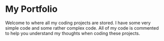 # My Portfolio
Welcome to where all my coding projects are stored. I have some very simple code and some rather complex code. All of my code is commented to help you understand my thoughts when coding these projects.
